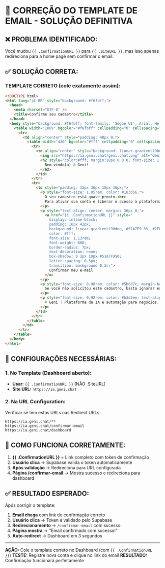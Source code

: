 # 🎯 CORREÇÃO DO TEMPLATE DE EMAIL - SOLUÇÃO DEFINITIVA

## ❌ **PROBLEMA IDENTIFICADO:**

Você mudou `{{ .ConfirmationURL }}` para `{{ .SiteURL }}`, mas isso apenas redireciona para a home page sem confirmar o email.

## ✅ **SOLUÇÃO CORRETA:**

### **TEMPLATE CORRETO (cole exatamente assim):**

```html
<!DOCTYPE html>
<html lang="pt-BR" style="background: #f6fbff;">
  <head>
    <meta charset="UTF-8" />
    <title>Confirme seu cadastro</title>
  </head>
  <body style="background: #f6fbff; font-family: 'Segoe UI', Arial, Helvetica, sans-serif; margin:0; padding:0;">
    <table width="100%" bgcolor="#f6fbff" cellpadding="0" cellspacing="0">
      <tr>
        <td align="center" style="padding: 40px 0;">
          <table width="420" bgcolor="#fff" cellpadding="0" cellspacing="0" style="border-radius: 18px; box-shadow: 0 6px 32px #51A7F91a; overflow: hidden;">
            <tr>
              <td align="center" style="background: linear-gradient(90deg, #51A7F9 0%, #2F80ED 100%); padding: 34px 28px 22px 28px;">
                <img src="https://ia.geni.chat/geni.chat.png" alt="Geni Chat" width="54" style="border-radius: 12px; margin-bottom: 12px; background:#fff; box-shadow:0 2px 8px #51A7F930;">
                <h2 style="color:#fff; margin:18px 0 0 0; font-size: 1.7rem; font-weight: 700; letter-spacing:0.5px;">
                  Bem-vindo(a) à Geni!
                </h2>
              </td>
            </tr>
            <tr>
              <td style="padding: 32px 36px 18px 36px;">
                <p style="font-size: 1.05rem; color: #183b56;">
                  O seu cadastro está quase pronto.<br>
                  Para ativar sua conta e liberar o acesso à plataforma, é só confirmar seu e-mail:
                </p>
                <p style="text-align: center; margin: 36px 0;">
                  <a href="{{ .ConfirmationURL }}" style="   
                    display: inline-block;
                    padding: 16px 42px;
                    background: linear-gradient(90deg, #51A7F9 0%, #2F80ED 100%);
                    color: #fff;
                    font-size: 1.13rem;
                    font-weight: 600;
                    border-radius: 7px;
                    text-decoration: none;
                    box-shadow: 0 2px 10px #51A7F950;
                    letter-spacing: 0.5px;
                    transition: background 0.3s;">
                    Confirmar meu e-mail
                  </a>
                </p>
                <p style="font-size: 0.98rem; color: #5b6d7c; margin-bottom: 0;">
                  Se você não solicitou este cadastro, basta ignorar este e-mail.
                </p>
                <p style="font-size: 0.92rem; color: #b3d3ee; text-align:center; margin-top: 26px; border-top:1px solid #e6f3fc; padding-top:10px;">
                  © Geni | Plataforma de IA e automação para negócios.
                </p>
              </td>
            </tr>
          </table>
        </td>
      </tr>
    </table>
  </body>
</html>
```

## 🔧 **CONFIGURAÇÕES NECESSÁRIAS:**

### **1. No Template (Dashboard aberto):**
- **Usar:** `{{ .ConfirmationURL }}` (NÃO .SiteURL)
- **Site URL:** `https://ia.geni.chat`

### **2. Na URL Configuration:**
Verificar se tem estas URLs nas Redirect URLs:
```
https://ia.geni.chat/**
https://ia.geni.chat/confirmar-email
https://ia.geni.chat/dashboard
```

## 🎯 **COMO FUNCIONA CORRETAMENTE:**

1. **{{ .ConfirmationURL }}** = Link completo com token de confirmação
2. **Usuário clica** → Supabase valida o token automaticamente  
3. **Após validação** → Redireciona para URL configurada
4. **Página /confirmar-email** → Mostra sucesso e redireciona para dashboard

## ✅ **RESULTADO ESPERADO:**

Após corrigir o template:
1. **Email chega** com link de confirmação correto
2. **Usuário clica** → Token é validado pelo Supabase
3. **Redirecionamento** → `/confirmar-email` com sucesso
4. **Página mostra** → "Email confirmado com sucesso!"
5. **Auto-redirect** → Dashboard em 3 segundos

---

**AÇÃO:** Cole o template correto no Dashboard (com `{{ .ConfirmationURL }}`)
**TESTE:** Registre nova conta e clique no link do email
**RESULTADO:** Confirmação funcionará perfeitamente
